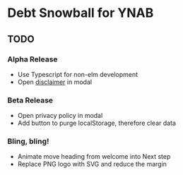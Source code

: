# Debt Snowball for YNAB

## TODO

### Alpha Release

* Use Typescript for non-elm development
* Open [disclaimer](https://termsfeed.com/disclaimer/48c432a2a26a9407e90fa494a0443bde) in modal

### Beta Release

* Open privacy policy in modal
* Add button to purge localStorage, therefore clear data

### Bling, bling!

* Animate move heading from welcome into Next step
* Replace PNG logo with SVG and reduce the margin
